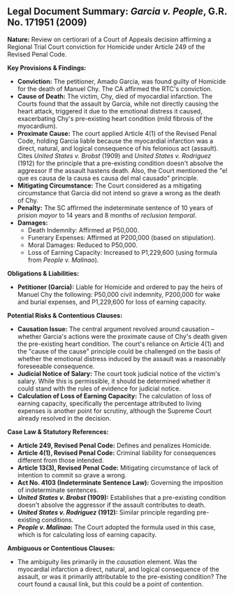## Legal Document Summary: *Garcia v. People*, G.R. No. 171951 (2009)

**Nature:** Review on certiorari of a Court of Appeals decision affirming a Regional Trial Court conviction for Homicide under Article 249 of the Revised Penal Code.

**Key Provisions & Findings:**

*   **Conviction:** The petitioner, Amado Garcia, was found guilty of Homicide for the death of Manuel Chy. The CA affirmed the RTC's conviction.
*   **Cause of Death:** The victim, Chy, died of myocardial infarction. The Courts found that the assault by Garcia, while not directly causing the heart attack, triggered it due to the emotional distress it caused, exacerbating Chy's pre-existing heart condition (mild fibrosis of the myocardium).
*   **Proximate Cause:** The court applied Article 4(1) of the Revised Penal Code, holding Garcia liable because the myocardial infarction was a direct, natural, and logical consequence of his felonious act (assault). Cites *United States v. Brobst* (1909) and *United States v. Rodriguez* (1912) for the principle that a pre-existing condition doesn't absolve the aggressor if the assault hastens death. Also, the Court mentioned the "el que es causa de la causa es causa del mal causado" principle.
*   **Mitigating Circumstance:** The Court considered as a mitigating circumstance that Garcia did not intend so grave a wrong as the death of Chy.
*   **Penalty:** The SC affirmed the indeterminate sentence of 10 years of *prision mayor* to 14 years and 8 months of *reclusion temporal*.
*   **Damages:**
    *   Death Indemnity: Affirmed at P50,000.
    *   Funerary Expenses: Affirmed at P200,000 (based on stipulation).
    *   Moral Damages: Reduced to P50,000.
    *   Loss of Earning Capacity: Increased to P1,229,600 (using formula from *People v. Malinao*).

**Obligations & Liabilities:**

*   **Petitioner (Garcia):** Liable for Homicide and ordered to pay the heirs of Manuel Chy the following: P50,000 civil indemnity, P200,000 for wake and burial expenses, and P1,229,600 for loss of earning capacity.

**Potential Risks & Contentious Clauses:**

*   **Causation Issue:** The central argument revolved around causation – whether Garcia's actions were the proximate cause of Chy's death given the pre-existing heart condition. The court's reliance on Article 4(1) and the "cause of the cause" principle could be challenged on the basis of whether the emotional distress induced by the assault was a reasonably foreseeable consequence.
*   **Judicial Notice of Salary:** The court took judicial notice of the victim's salary. While this is permissible, it should be determined whether it could stand with the rules of evidence for judicial notice.
*   **Calculation of Loss of Earning Capacity:** The calculation of loss of earning capacity, specifically the percentage attributed to living expenses is another point for scrutiny, although the Supreme Court already resolved in the decision.

**Case Law & Statutory References:**

*   **Article 249, Revised Penal Code:** Defines and penalizes Homicide.
*   **Article 4(1), Revised Penal Code:** Criminal liability for consequences different from those intended.
*   **Article 13(3), Revised Penal Code:** Mitigating circumstance of lack of intention to commit so grave a wrong.
*   **Act No. 4103 (Indeterminate Sentence Law):** Governing the imposition of indeterminate sentences.
*   ***United States v. Brobst* (1909):** Establishes that a pre-existing condition doesn't absolve the aggressor if the assault contributes to death.
*   ***United States v. Rodriguez* (1912):** Similar principle regarding pre-existing conditions.
*   ***People v. Malinao*:** The Court adopted the formula used in this case, which is for calculating loss of earning capacity.

**Ambiguous or Contentious Clauses:**

*   The ambiguity lies primarily in the *causation* element. Was the myocardial infarction a direct, natural, and logical consequence of the assault, or was it primarily attributable to the pre-existing condition? The court found a causal link, but this could be a point of contention.
